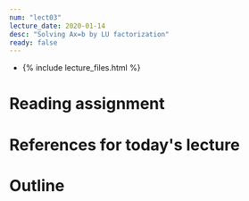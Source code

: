 ```yaml
---
num: "lect03"
lecture_date: 2020-01-14
desc: "Solving Ax=b by LU factorization"
ready: false
---
```


* {% include lecture_files.html %}

# Reading assignment


# References for today's lecture


# Outline

